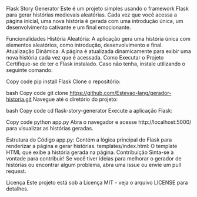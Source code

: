 
Flask Story Generator
Este é um projeto simples usando o framework Flask para gerar histórias medievais aleatórias. Cada vez que você acessa a página inicial, uma nova história é gerada com uma introdução única, um desenvolvimento cativante e um final emocionante.

Funcionalidades
História Aleatória: A aplicação gera uma história única com elementos aleatórios, como introdução, desenvolvimento e final.
Atualização Dinâmica: A página é atualizada dinamicamente para exibir uma nova história cada vez que é acessada.
Como Executar o Projeto
Certifique-se de ter o Flask instalado. Caso não tenha, instale utilizando o seguinte comando:

Copy code
pip install Flask
Clone o repositório:

bash
Copy code
git clone https://github.com/Estevao-lang/gerador-historia.git
Navegue até o diretório do projeto:

bash
Copy code
cd flask-story-generator
Execute a aplicação Flask:

Copy code
python app.py
Abra o navegador e acesse http://localhost:5000/ para visualizar as histórias geradas.

Estrutura do Código
app.py: Contém a lógica principal do Flask para renderizar a página e gerar histórias.
templates/index.html: O template HTML que exibe a história gerada na página.
Contribuição
Sinta-se à vontade para contribuir! Se você tiver ideias para melhorar o gerador de histórias ou encontrar algum problema, abra uma issue ou envie um pull request.

Licença
Este projeto está sob a Licença MIT - veja o arquivo LICENSE para detalhes.
